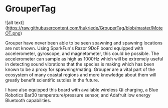 # GrouperTag

![alt text] (https://raw.githubusercontent.com/hukriede/GrouperTag/blob/master/MoteOT.png)

Grouper have never been able to be seen spawning and spawning locations are not known. Using SparkFun's Razor 9DoF board equipped with accelerometer, gyroscope, and magnetometer, this could be possible. The accelerometer can sample as high as 1000Hz which will be extremely useful in detecting sound vibrations that the species is making which has been known to be a proxy for spawning/mating. Grouper are a vital part of the ecosystem of many coastal regions and more knowledge about them will greatly benefit scientific sutdies in the future. 

I have also equipped this board with available wireless Qi charging, a Blue Robotics Bar30 temperature/pressure sensor, and Adafruit low energy Bluetooth capabilities. 

